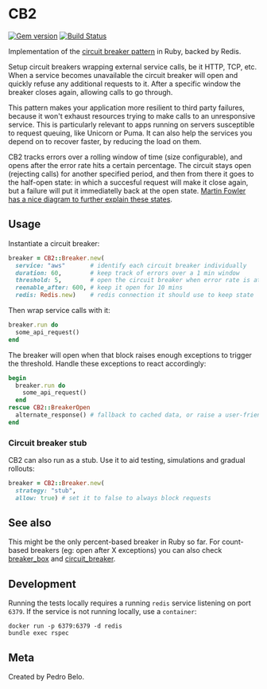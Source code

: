 # CB2

[![Gem version](http://img.shields.io/gem/v/cb2.svg)](https://rubygems.org/gems/cb2)
[![Build Status](https://github.com/prognostikos/cb2/actions/workflows/verify.yml/badge.svg)](https://github.com/prognostikos/cb2/actions)

Implementation of the [circuit breaker pattern](http://martinfowler.com/bliki/CircuitBreaker.html) in Ruby, backed by Redis.

Setup circuit breakers wrapping external service calls, be it HTTP, TCP, etc. When a service becomes unavailable the circuit breaker will open and quickly refuse any additional requests to it. After a specific window the breaker closes again, allowing calls to go through.

This pattern makes your application more resilient to third party failures, because it won't exhaust resources trying to make calls to an unresponsive service. This is particularly relevant to apps running on servers susceptible to request queuing, like Unicorn or Puma. It can also help the services you depend on to recover faster, by reducing the load on them.

CB2 tracks errors over a rolling window of time (size configurable), and opens after the error rate hits a certain percentage. The circuit stays open (rejecting calls) for another specified period, and then from there it goes to the half-open state: in which a succesful request will make it close again, but a failure will put it immediatelly back at the open state. [Martin Fowler has a nice diagram to further explain these states](http://martinfowler.com/bliki/CircuitBreaker.html).


## Usage

Instantiate a circuit breaker:

```ruby
breaker = CB2::Breaker.new(
  service: "aws"       # identify each circuit breaker individually
  duration: 60,        # keep track of errors over a 1 min window
  threshold: 5,        # open the circuit breaker when error rate is at 5%
  reenable_after: 600, # keep it open for 10 mins
  redis: Redis.new)    # redis connection it should use to keep state
```

Then wrap service calls with it:

```ruby
breaker.run do
  some_api_request()
end
```

The breaker will open when that block raises enough exceptions to trigger the threshold. Handle these exceptions to react accordingly:

```ruby
begin
  breaker.run do
    some_api_request()
  end
rescue CB2::BreakerOpen
  alternate_response() # fallback to cached data, or raise a user-friendly exception
end
```

### Circuit breaker stub

CB2 can also run as a stub. Use it to aid testing, simulations and gradual rollouts:

```ruby
breaker = CB2::Breaker.new(
  strategy: "stub",
  allow: true) # set it to false to always block requests
```

## See also

This might be the only percent-based breaker in Ruby so far. For count-based breakers (eg: open after X exceptions) you can also check [breaker_box](https://github.com/sittercity/breaker_box) and [circuit_breaker](https://github.com/wsargent/circuit_breaker).

## Development

Running the tests locally requires a running `redis` service listening on port `6379`. If the service is not running locally, use a `container`:

```
docker run -p 6379:6379 -d redis
bundle exec rspec
```

## Meta

Created by Pedro Belo.
